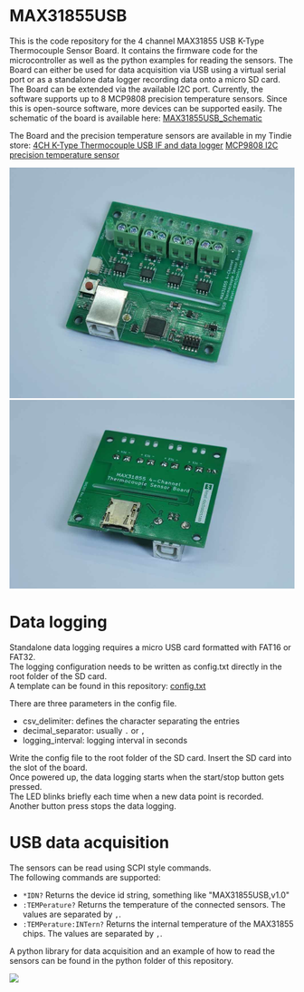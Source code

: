 # MAX31855USB

This is the code repository for the 4 channel MAX31855 USB K-Type Thermocouple Sensor Board.
It contains the firmware code for the microcontroller as well as the python examples for reading the sensors.
The Board can either be used for data acquisition via USB using a virtual serial port or as a standalone data logger recording data onto a micro SD card.  
The Board can be extended via the available I2C port. Currently, the software supports up to 8 MCP9808 precision temperature sensors. Since this is open-source software, more devices can be supported easily.
The schematic of the board is available here: [MAX31855USB_Schematic](./MAX31855USB_Schematic.pdf)

The Board and the precision temperature sensors are available in my Tindie store:
[4CH K-Type Thermocouple USB IF and data logger](https://www.tindie.com/products/25519/)
[MCP9808 I2C precision temperature sensor](https://www.tindie.com/products/25494/)

![MAX31855USB](./img/1.jpg) 
![MAX31855USB](./img/2.jpg)


# Data logging
Standalone data logging requires a micro USB card formatted with FAT16 or FAT32.  
The logging configuration needs to be written as config.txt directly in the root folder of the SD card.  
A template can be found in this repository: [config.txt](./config.txt)

There are three parameters in the config file.
* csv_delimiter: defines the character separating the entries
* decimal_separator: usually `.` or `,`
* logging_interval: logging interval in seconds

Write the config file to the root folder of the SD card. Insert the SD card into the slot of the board.  
Once powered up, the data logging starts when the start/stop button gets pressed.   
The LED blinks briefly each time when a new data point is recorded.  
Another button press stops the data logging.  

# USB data acquisition
The sensors can be read using SCPI style commands.  
The following commands are supported:
* `*IDN?` Returns the device id string, something like "MAX31855USB,v1.0"
* `:TEMPerature?` Returns the temperature of the connected sensors. The values are separated by `,`.
* `:TEMPerature:INTern?` Returns the internal temperature of the MAX31855 chips. The values are separated by `,`.

A python library for data acquisition and an example of how to read the sensors can be found in the python folder of this repository.


[<img src="https://d2ss6ovg47m0r5.cloudfront.net/badges/tindie-smalls.png">](https://www.tindie.com/stores/kieselelectonic/?ref=offsite_badges&utm_source=sellers_KieselElectonic&utm_medium=badges&utm_campaign=badge_small)

